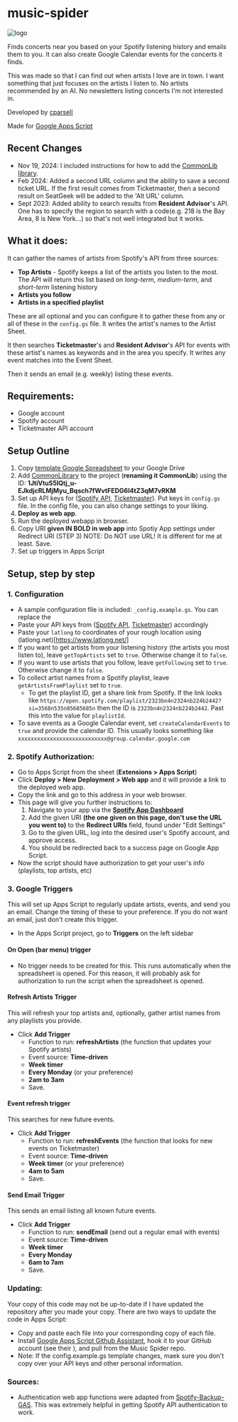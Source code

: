 # music-spider
![logo](https://i.postimg.cc/GtnY2t84/music-spider-logo-inv-nobg.png)

Finds concerts near you based on your Spotify listening history and emails them to you. It can also create Google Calendar events for the concerts it finds.

This was made so that I can find out when artists I love are in town. I want something that just focuses on the artists I listen to. No artists recommended by an AI. No newsletters listing concerts I'm not interested in.
  
  
Developed by [cparsell](https://github.com/cparsell)

Made for [Google Apps Script](https://developers.google.com/apps-script/)
  
## Recent Changes
- Nov 19, 2024: I included instructions for how to add the [CommonLib library](https://github.com/cparsell/gas-commonlib).
- Feb 2024: Added a second URL column and the ability to save a second ticket URL. If the first result comes from Ticketmaster, then a second result on SeatGeek will be added to the 'Alt URL' column.
- Sept 2023: Added ability to search results from **Resident Advisor**'s API. One has to specify the region to search with a code(e.g. 218 is the Bay Area, 8 is New York...) so that's not well integrated but it works.

## What it does:
It can gather the names of artists from Spotify's API from three sources:
- **Top Artists** - Spotify keeps a list of the artists you listen to the most. The API will return this list based on *long-term*, *medium-term*, and *short-term* listening history
- **Artists you follow**
- **Artists in a specified playlist**

These are all optional and you can configure it to gather these from any or all of these in the `config.gs` file. It writes the artist's names to the Artist Sheet.

It then searches **Ticketmaster**'s and **Resident Advisor**'s API for events with these artist's names as keywords and in the area you specify. It writes any event matches into the Event Sheet.

Then it sends an email (e.g. weekly) listing these events.
  

## Requirements:
- Google account
- Spotify account
- Ticketmaster API account


## Setup Outline
1. Copy [template Google Spreadsheet](https://docs.google.com/spreadsheets/d/1H4pvSK4jpRikHO11PtpJGSdycpVmM566XLQzRot4E_g/edit?usp=sharing) to your Google Drive
2. Add [CommonLibrary](https://github.com/cparsell/gas-commonlib) to the project (**renaming it CommonLib**) using the ID: **1JtiVtuS5lQtj_u-EJkdjcRLMjMyu_Bqsch7fWvtFEDG6I4tZ3qM7vRKM**
3. Set up API keys for ([Spotify API](https://developer.spotify.com/dashboard/applications), [Ticketmaster](https://developer.ticketmaster.com/)). Put keys in `config.gs` file. In the config file, you can also change settings to your liking.
4. **Deploy as web app**.
5. Run the deployed webapp in browser. 
6. Copy URI **given IN BOLD in web app** into Spotiy App settings under Redirect URI (STEP 3) NOTE: Do NOT use URL! It is different for me at least. Save.
3. Set up triggers in Apps Script

## Setup, step by step

### 1. Configuration

- A sample configuration file is included: `_config.example.gs`. You can replace  the
- Paste your API keys from ([Spotify API](https://developer.spotify.com/dashboard/applications), [Ticketmaster](https://developer.ticketmaster.com/)) accordingly
- Paste your `latlong` to coordinates of your rough location using (latlong.net)[https://www.latlong.net/]
- If you want to get artists from your listening history (the artists you most listen to), leave `getTopArtists` set to `true`. Otherwise change it to `false`.
- If you want to use artists that you follow, leave `getFollowing` set to `true`. Otherwise change it to `false`.
- To collect artist names from a Spotify playlist, leave `getArtistsFromPlaylist` set to `true`.
  - To get the playlist ID, get a share link from Spotify. If the link looks like `https://open.spotify.com/playlist/2323bn4n2324nb224b2442?si=3568n535n85685685n` then the ID is `2323bn4n2324nb224b2442`. Past this into the value for `playlistId`.
- To save events as a Google Calendar event, set `createCalendarEvents` to `true` and provide the calendar ID. This usually looks something like `xxxxxxxxxxxxxxxxxxxxxxxxxxxx@group.calendar.google.com`

### 2. Spotify Authorization:
- Go to Apps Script from the sheet (**Extensions > Apps Script**)
- Click **Deploy > New Deployment > Web app** and it will provide a link to the deployed web app.
- Copy the link and go to this address in your web browser.
- This page will give you further instructions to:
    1. Navigate to your app via the **[Spotify App Dashboard](https://developer.spotify.com/dashboard/applications)**
    2. Add the given URI **(the one given on this page, don't use the URL you went to)** to the **Redirect URIs** field, found under "Edit Settings"
    3. Go to the given URL, log into the desired user's Spotify account, and approve access.
    4. You should be redirected back to a success page on Google App Script.
- Now the script should have authorization to get your user's info (playlists, top artists, etc)

### 3. Google Triggers
This will set up Apps Script to regularly update artists, events, and send you an email. Change the timing of these to your preference. If you do not want an email, just don't create this trigger.

- In the Apps Script project, go to **Triggers** on the left sidebar

#### On Open (bar menu) trigger
- No trigger needs to be created for this. This runs automatically when the spreadsheet is opened. For this reason, it will probably ask for authorization to run the script when the spreadsheet is opened.

#### Refresh Artists Trigger
This will refresh your top artists and, optionally, gather artist names from any playlists you provide.
- Click **Add Trigger**
  - Function to run: **refreshArtists**   (the function that updates your Spotify artists)
  - Event source: **Time-driven**
  - **Week timer**
  - **Every Monday** (or your preference)
  - **2am to 3am**
  - Save.

#### Event refresh trigger
This searches for new future events.
- Click **Add Trigger**
  - Function to run: **refreshEvents**   (the function that looks for new events on Ticketmaster)
  - Event source: **Time-driven**
  - **Week timer** (or your preference)
  - **4am to 5am**
  - Save.
    
#### Send Email Trigger
This sends an email listing all known future events.
- Click **Add Trigger**
  - Function to run: **sendEmail**    (send out a regular email with events)
  - Event source: **Time-driven**
  - **Week timer** 
  - **Every Monday** 
  - **6am to 7am**
  - Save.



### Updating:
Your copy of this code may not be up-to-date if I have updated the repository after you made your copy. There are two ways to update the code in Apps Script:
- Copy and paste each file into your corresponding copy of each file.
- Install [Google Apps Script Github Assistant](https://chrome.google.com/webstore/detail/google-apps-script-github/lfjcgcmkmjjlieihflfhjopckgpelofo), hook it to your GitHub account (see their ), and pull from the Music Spider repo.
- Note: If the config.example.gs template changes, maek sure you don't copy over your API keys and other personal information.
 
### Sources:
 - Authentication web app functions were adapted from [Spotify-Backup-GAS](https://github.com/Nitemice/spotify-backup-gas). This was extremely helpful in getting Spotify API authentication to work.
